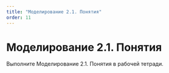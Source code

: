 ```yaml
---
title: "Моделирование 2.1. Понятия"
order: 11
---
```


# Моделирование 2.1. Понятия

Выполните Моделирование 2.1. Понятия в рабочей тетради.